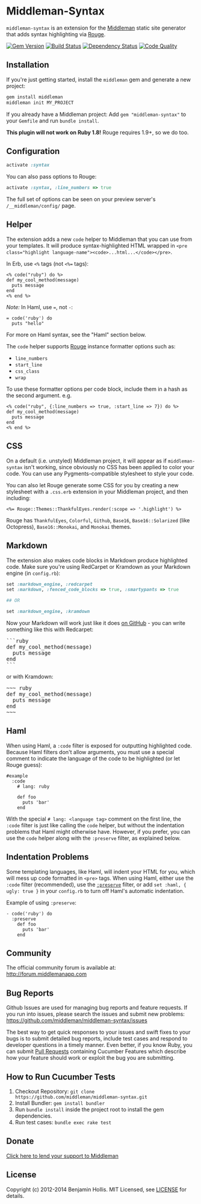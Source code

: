 # Middleman-Syntax

`middleman-syntax` is an extension for the [Middleman] static site generator that adds syntax highlighting via [Rouge](https://github.com/jayferd/rouge).

[![Gem Version](https://badge.fury.io/rb/middleman-syntax.png)][gem]
[![Build Status](https://travis-ci.org/middleman/middleman-syntax.png)][travis]
[![Dependency Status](https://gemnasium.com/middleman/middleman-syntax.png?travis)][gemnasium]
[![Code Quality](https://codeclimate.com/github/middleman/middleman-syntax.png)][codeclimate]

## Installation

If you're just getting started, install the `middleman` gem and generate a new project:

```bash
gem install middleman
middleman init MY_PROJECT
```

If you already have a Middleman project: Add `gem "middleman-syntax"` to your `Gemfile` and run `bundle install`.

**This plugin will not work on Ruby 1.8!** Rouge requires 1.9+, so we do too.

## Configuration

```ruby
activate :syntax
```

You can also pass options to Rouge:

```ruby
activate :syntax, :line_numbers => true
```

The full set of options can be seen on your preview server's `/__middleman/config/` page.

## Helper

The extension adds a new `code` helper to Middleman that you can use from your
templates. It will  produce syntax-highlighted HTML wrapped in `<pre
class="highlight language-name"><code>...html...</code></pre>`.

In Erb, use `<%` tags (not `<%=` tags):

```erb
<% code("ruby") do %>
def my_cool_method(message)
  puts message
end
<% end %>
```
*Note:* In Haml, use `=`, not `-`:

```haml
= code('ruby') do
  puts "hello"
```

For more on Haml syntax, see the "Haml" section below.

The `code` helper supports [Rouge](https://github.com/jayferd/rouge) instance formatter options such as:

* `line_numbers`
* `start_line`
* `css_class`
* `wrap`

To use these formatter options per code block, include them in a hash as the second argument. e.g.

```erb
<% code("ruby", {:line_numbers => true, :start_line => 7}) do %>
def my_cool_method(message)
  puts message
end
<% end %>
```

## CSS

On a default (i.e. unstyled) Middleman project, it will appear as if `middleman-syntax` isn't working, since obviously no CSS has been applied to color your code. You can use any Pygments-compatible stylesheet to style your code.

You can also let Rouge generate some CSS for you by creating a new stylesheet with a `.css.erb` extension in your Middleman project, and then including:

```erb
<%= Rouge::Themes::ThankfulEyes.render(:scope => '.highlight') %>
```

Rouge has `ThankfulEyes`, `Colorful`, `Github`, `Base16`, `Base16::Solarized` (like Octopress), `Base16::Monokai`, and `Monokai` themes.

## Markdown

The extension also makes code blocks in Markdown produce highlighted code. Make sure you're using RedCarpet or Kramdown as your Markdown engine (in `config.rb`):

```ruby
set :markdown_engine, :redcarpet
set :markdown, :fenced_code_blocks => true, :smartypants => true

## OR

set :markdown_engine, :kramdown
```

Now your Markdown will work just like it does [on GitHub](http://github.github.com/github-flavored-markdown/) - you can write something like this with Redcarpet:

<pre>
```ruby
def my_cool_method(message)
  puts message
end
```
</pre>

or with Kramdown:

<pre>
~~~ ruby
def my_cool_method(message)
  puts message
end
~~~
</pre>

## Haml

When using Haml, a `:code` filter is exposed for outputting highlighted code. Because Haml filters don't allow arguments, you must use a special comment to indicate the language of the code to be highlighted (or let Rouge guess):

```haml
#example
  :code
    # lang: ruby

    def foo
      puts 'bar'
    end
```

With the special `# lang: <language tag>` comment on the first line, the `:code` filter is just like calling the `code` helper, but without the indentation problems that Haml might otherwise have. However, if you prefer, you can use the `code` helper along with the `:preserve` filter, as explained below.

## Indentation Problems

Some templating languages, like Haml, will indent your HTML for you,
which will mess up code formatted in `<pre>` tags. When
using Haml, either use the `:code` filter (recommended), use the
[`:preserve`](http://haml.info/docs/yardoc/file.REFERENCE.html#preserve-filter)
filter, or add `set :haml, { ugly: true }` in your `config.rb` to turn off
Haml's automatic indentation.

Example of using `:preserve`:

```haml
- code('ruby') do
  :preserve
    def foo
      puts 'bar'
    end
```

## Community

The official community forum is available at: http://forum.middlemanapp.com

## Bug Reports

Github Issues are used for managing bug reports and feature requests. If you run into issues, please search the issues and submit new problems: https://github.com/middleman/middleman-syntax/issues

The best way to get quick responses to your issues and swift fixes to your bugs is to submit detailed bug reports, include test cases and respond to developer questions in a timely manner. Even better, if you know Ruby, you can submit [Pull Requests](https://help.github.com/articles/using-pull-requests) containing Cucumber Features which describe how your feature should work or exploit the bug you are submitting.

## How to Run Cucumber Tests

1. Checkout Repository: `git clone https://github.com/middleman/middleman-syntax.git`
2. Install Bundler: `gem install bundler`
3. Run `bundle install` inside the project root to install the gem dependencies.
4. Run test cases: `bundle exec rake test`

## Donate

[Click here to lend your support to Middleman](https://spacebox.io/s/4dXbHBorC3)

## License

Copyright (c) 2012-2014 Benjamin Hollis. MIT Licensed, see [LICENSE] for details.

[middleman]: http://middlemanapp.com
[gem]: https://rubygems.org/gems/middleman-syntax
[travis]: http://travis-ci.org/middleman/middleman-syntax
[gemnasium]: https://gemnasium.com/middleman/middleman-syntax
[codeclimate]: https://codeclimate.com/github/middleman/middleman-syntax
[LICENSE]: https://github.com/middleman/middleman-syntax/blob/master/LICENSE.md
